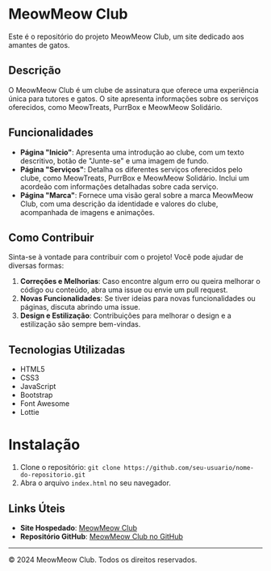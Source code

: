 # MeowMeow Club

Este é o repositório do projeto MeowMeow Club, um site dedicado aos amantes de gatos.

## Descrição

O MeowMeow Club é um clube de assinatura que oferece uma experiência única para tutores e gatos. O site apresenta informações sobre os serviços oferecidos, como MeowTreats, PurrBox e MeowMeow Solidário.

## Funcionalidades

- **Página "Inicio"**: Apresenta uma introdução ao clube, com um texto descritivo, botão de "Junte-se" e uma imagem de fundo.
- **Página "Serviços"**: Detalha os diferentes serviços oferecidos pelo clube, como MeowTreats, PurrBox e MeowMeow Solidário. Inclui um acordeão com informações detalhadas sobre cada serviço.
- **Página "Marca"**: Fornece uma visão geral sobre a marca MeowMeow Club, com uma descrição da identidade e valores do clube, acompanhada de imagens e animações.

## Como Contribuir

Sinta-se à vontade para contribuir com o projeto! Você pode ajudar de diversas formas:

1. **Correções e Melhorias**: Caso encontre algum erro ou queira melhorar o código ou conteúdo, abra uma issue ou envie um pull request.
2. **Novas Funcionalidades**: Se tiver ideias para novas funcionalidades ou páginas, discuta abrindo uma issue.
3. **Design e Estilização**: Contribuições para melhorar o design e a estilização são sempre bem-vindas.

## Tecnologias Utilizadas

- HTML5
- CSS3
- JavaScript
- Bootstrap
- Font Awesome
- Lottie

# Instalação

1. Clone o repositório: `git clone https://github.com/seu-usuario/nome-do-repositorio.git`
2. Abra o arquivo `index.html` no seu navegador.


## Links Úteis

- **Site Hospedado**: [MeowMeow Club](https://analeopoldino.github.io/meowmeow-club/)
- **Repositório GitHub**: [MeowMeow Club no GitHub](https://github.com/analeopoldino/meowmeow-club)

---

© 2024 MeowMeow Club. Todos os direitos reservados.

